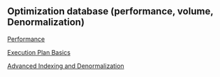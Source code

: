 Optimization database (performance, volume, Denormalization)
---

[Performance](http://www.codeproject.com/Articles/34372/Top-steps-to-optimize-data-access-in-SQL-Server) 

[Execution Plan Basics](https://www.simple-talk.com/sql/performance/execution-plan-basics/)

[Advanced Indexing and Denormalization](http://www.codeproject.com/Articles/36091/Top-steps-to-optimize-data-access-in-SQL-Serv)
